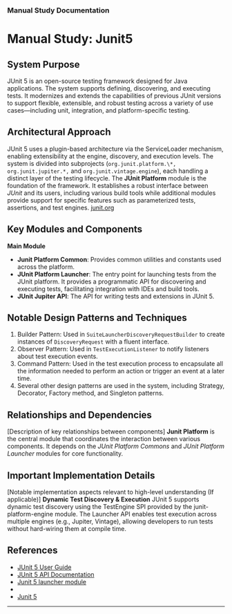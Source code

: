 ### Manual Study Documentation

# Manual Study: Junit5

## System Purpose

JUnit 5 is an open-source testing framework designed for Java applications. 
The system supports defining, discovering, and executing tests.
It modernizes and extends the capabilities of previous JUnit versions to support flexible,
extensible, and robust testing across a variety of use cases—including unit, integration,
and platform-specific testing. 
## Architectural Approach
JUnit 5 uses a plugin-based architecture via the ServiceLoader mechanism, enabling extensibility
at the engine, discovery, and execution levels. The system is divided into subprojects 
(`org.junit.platform.\*, org.junit.jupiter.*,` and `org.junit.vintage.engine`), 
each handling a distinct layer of the testing lifecycle.
The **JUnit Platform** module is the foundation of the framework. It establishes a 
robust interface between *JUnit* and its users, including various build tools 
while additional modules provide support for specific features such as
parameterized tests, assertions, and test engines. [junit.org](https://junit.org/junit5/docs/5.0.1/user-guide/#overview)
## Key Modules and Components
**Main Module**
- **Junit Platform Common**: Provides common utilities and constants used 
  across the platform.
- **JUnit Platform Launcher**: The entry point for launching tests from the 
  JUnit platform. It provides a programmatic API for discovering and 
  executing tests, facilitating integration with IDEs and build tools. 
- **JUnit Jupiter API**: The API for writing tests and extensions in JUnit 5.

## Notable Design Patterns and Techniques
1. Builder Pattern: Used in `SuiteLauncherDiscoveryRequestBuilder` to create 
   instances of `DiscoveryRequest` with a fluent interface.
2. Observer Pattern: Used in `TestExecutionListener` to notify listeners about 
   test execution events.
3. Command Pattern: Used in the test execution process to encapsulate 
   all the information needed to perform an action or trigger an event at a 
   later time. 
4. Several other design patterns are used in the system, including 
   Strategy, Decorator, Factory method, and Singleton patterns.

## Relationships and Dependencies
[Description of key relationships between components]
**Junit Platform** is the central module that coordinates the interaction
between various components. It depends on the *JUnit Platform Commons*
and *JUnit Platform Launcher* modules for core functionality.

## Important Implementation Details
[Notable implementation aspects relevant to high-level understanding (If applicable)]
**Dynamic Test Discovery & Execution**
JUnit 5 supports dynamic test discovery using the TestEngine SPI provided by 
the junit-platform-engine module. The Launcher API enables test execution 
across multiple engines (e.g., Jupiter, Vintage), allowing developers to run 
tests without hard-wiring them at compile time.

## References
- [JUnit 5 User Guide](https://junit.org/junit5/docs/current/user-guide/)
- [JUnit 5 API Documentation](https://junit.org/junit5/docs/current/api/)
- [Junit 5 launcher module](https://junit.org/junit5/docs/5.11.2/api/org.junit.platform.launcher/module-summary.html)
- [](https://junit.org/junit5/docs/5.11.2/api/org.junit.platform.suite.commons/org/junit/platform/suite/commons/SuiteLauncherDiscoveryRequestBuilder.html)
- [Junit 5](https://junit.org/junit5/)
---

